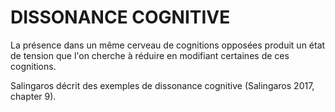# DISSONANCE COGNITIVE

La présence dans un même cerveau de cognitions opposées produit un état de tension que l'on cherche à réduire en modifiant certaines de ces cognitions.

Salingaros décrit des exemples de dissonance cognitive (Salingaros 2017, chapter 9).
